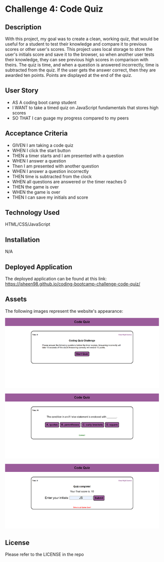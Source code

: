 # Challenge 4: Code Quiz


## Description

With this project, my goal was to create a clean, working quiz, that would be useful for a student to test their knowledge and compare it to previous scores or other user's scores. This project uses local storage to store the user's initials score and save it to the browser, so when another user tests their knowledge, they can see previous high scores in comparison with theirs. The quiz is time, and when a question is answered incorrectly, time is subtracted from the quiz. If the user gets the answer correct, then they are awarded ten points. Points are displayed at the end of the quiz.

## User Story

* AS A coding boot camp student
* I WANT to take a timed quiz on JavaScript fundamentals that stores high scores
* SO THAT I can guage my progress compared to my peers


## Acceptance Criteria

* GIVEN I am taking a code quiz
* WHEN I click the start button
* THEN a timer starts and I am presented with a question
* WHEN I answer a question
* Then I am presented with another question
* WHEN I answer a question incorrectly
* THEN time is subtracted from the clock
* WHEN all questions are answered or the timer reaches 0
* THEN the game is over
* WHEN the game is over
* THEN I can save my initials and score

## Technology Used

HTML/CSS/JavaScript

## Installation

N/A

## Deployed Application

The deployed application can be found at this link:
https://jsheen98.github.io/coding-bootcamp-challenge-code-quiz/

## Assets

The following images represent the website's appearance:

![Start Quiz Screen](./assets/images/start-quiz-screen.png)

![Question Screen](./assets/images/question-screen.png)

![Complete Screen](./assets/images/complete-screen.png)

## License

Please refer to the LICENSE in the repo